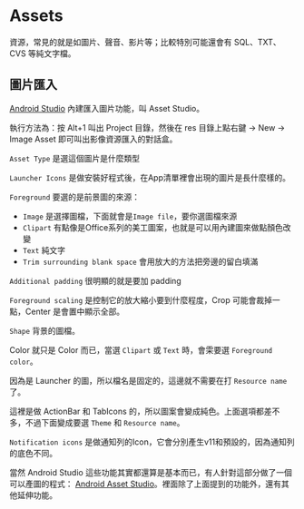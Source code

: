 # Assets

資源，常見的就是如圖片、聲音、影片等；比較特別可能還會有 SQL、TXT、CVS 等純文字檔。

## 圖片匯入

[Android Studio](/editors/ide/android-studio) 內建匯入圖片功能，叫 Asset Studio。

執行方法為：按 Alt+1 叫出 Project 目錄，然後在 res 目錄上點右鍵 -> New -> Image Asset 即可叫出影像資源匯入的對話盒。

`Asset Type` 是選這個圖片是什麼類型

`Launcher Icons` 是做安裝好程式後，在App清單裡會出現的圖片是長什麼樣的。

`Foreground` 要選的是前景圖的來源：

* `Image` 是選擇圖檔，下面就會是`Image file`，要你選圖檔來源
* `Clipart` 有點像是Office系列的美工圖案，也就是可以用內建圖來做點顏色改變
* `Text` 純文字
* `Trim surrounding blank space` 會用放大的方法把旁邊的留白填滿

`Additional padding` 很明顯的就是要加 padding

`Foreground scaling` 是控制它的放大縮小要到什麼程度，Crop 可能會裁掉一點，Center 是會置中顯示全部。

`Shape` 背景的圖檔。

Color 就只是 Color 而已，當選 `Clipart` 或 `Text` 時，會雬要選 `Foreground color`。

因為是 Launcher 的圖，所以檔名是固定的，這邊就不需要在打 `Resource name` 了。

這裡是做 ActionBar 和 TabIcons 的，所以圖案會變成純色。上面選項都差不多，不過下面變成要選 `Theme` 和 `Resource name`。

`Notification icons` 是做通知列的Icon，它會分別產生v11和預設的，因為通知列的底色不同。

當然 Android Studio 這些功能其實都還算是基本而已，有人針對這部分做了一個可以產圖的程式： [Android Asset Studio](http://android-ui-utils.googlecode.com/hg/asset-studio/dist/index.html)。裡面除了上面提到的功能外，還有其他延伸功能。
